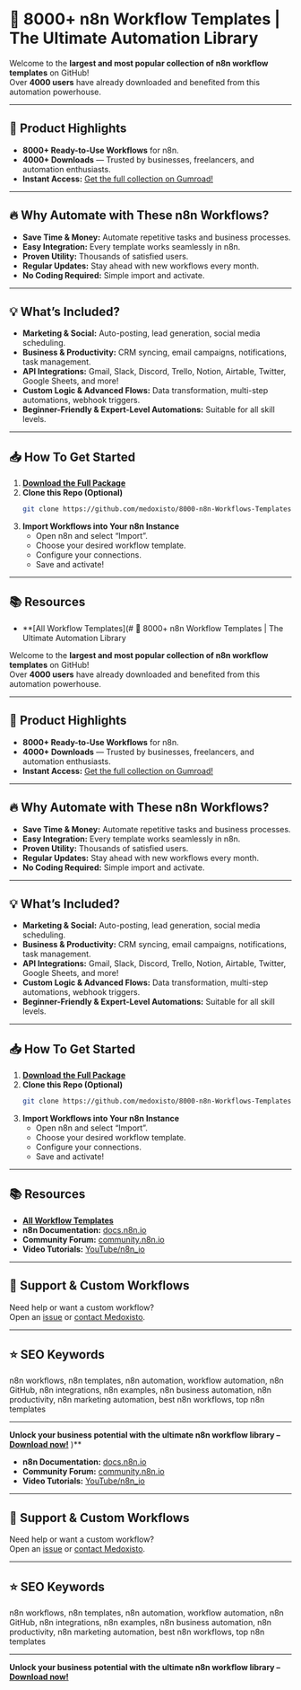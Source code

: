 # 🚀 8000+ n8n Workflow Templates | The Ultimate Automation Library

Welcome to the **largest and most popular collection of n8n workflow templates** on GitHub!  
Over **4000 users** have already downloaded and benefited from this automation powerhouse.

---

## 🌟 Product Highlights

- **8000+ Ready-to-Use Workflows** for n8n.
- **4000+ Downloads** — Trusted by businesses, freelancers, and automation enthusiasts.
- **Instant Access:** [Get the full collection on Gumroad!](https://n8nworkflows1.gumroad.com/l/8000n8nWorkflows)

---

## 🔥 Why Automate with These n8n Workflows?

- **Save Time & Money:** Automate repetitive tasks and business processes.
- **Easy Integration:** Every template works seamlessly in n8n.
- **Proven Utility:** Thousands of satisfied users.
- **Regular Updates:** Stay ahead with new workflows every month.
- **No Coding Required:** Simple import and activate.

---

## 💡 What’s Included?

- **Marketing & Social:** Auto-posting, lead generation, social media scheduling.
- **Business & Productivity:** CRM syncing, email campaigns, notifications, task management.
- **API Integrations:** Gmail, Slack, Discord, Trello, Notion, Airtable, Twitter, Google Sheets, and more!
- **Custom Logic & Advanced Flows:** Data transformation, multi-step automations, webhook triggers.
- **Beginner-Friendly & Expert-Level Automations:** Suitable for all skill levels.

---

## 📥 How To Get Started

1. **[Download the Full Package](https://n8nworkflows1.gumroad.com/l/8000n8nWorkflows)**
2. **Clone this Repo (Optional)**
   ```bash
   git clone https://github.com/medoxisto/8000-n8n-Workflows-Templates.git
   ```
3. **Import Workflows into Your n8n Instance**
   - Open n8n and select “Import”.
   - Choose your desired workflow template.
   - Configure your connections.
   - Save and activate!

---

## 📚 Resources

- **[All Workflow Templates](# 🚀 8000+ n8n Workflow Templates | The Ultimate Automation Library

Welcome to the **largest and most popular collection of n8n workflow templates** on GitHub!  
Over **4000 users** have already downloaded and benefited from this automation powerhouse.

---

## 🌟 Product Highlights

- **8000+ Ready-to-Use Workflows** for n8n.
- **4000+ Downloads** — Trusted by businesses, freelancers, and automation enthusiasts.
- **Instant Access:** [Get the full collection on Gumroad!](https://n8nworkflows1.gumroad.com/l/8000n8nWorkflows)

---

## 🔥 Why Automate with These n8n Workflows?

- **Save Time & Money:** Automate repetitive tasks and business processes.
- **Easy Integration:** Every template works seamlessly in n8n.
- **Proven Utility:** Thousands of satisfied users.
- **Regular Updates:** Stay ahead with new workflows every month.
- **No Coding Required:** Simple import and activate.

---

## 💡 What’s Included?

- **Marketing & Social:** Auto-posting, lead generation, social media scheduling.
- **Business & Productivity:** CRM syncing, email campaigns, notifications, task management.
- **API Integrations:** Gmail, Slack, Discord, Trello, Notion, Airtable, Twitter, Google Sheets, and more!
- **Custom Logic & Advanced Flows:** Data transformation, multi-step automations, webhook triggers.
- **Beginner-Friendly & Expert-Level Automations:** Suitable for all skill levels.

---

## 📥 How To Get Started

1. **[Download the Full Package](https://n8nworkflows1.gumroad.com/l/8000n8nWorkflows)**
2. **Clone this Repo (Optional)**
   ```bash
   git clone https://github.com/medoxisto/8000-n8n-Workflows-Templates.git
   ```
3. **Import Workflows into Your n8n Instance**
   - Open n8n and select “Import”.
   - Choose your desired workflow template.
   - Configure your connections.
   - Save and activate!

---

## 📚 Resources

- **[All Workflow Templates](https://barichati.gumroad.com/)**
- **n8n Documentation:** [docs.n8n.io](https://docs.n8n.io/)
- **Community Forum:** [community.n8n.io](https://community.n8n.io/)
- **Video Tutorials:** [YouTube/n8n_io](https://www.youtube.com/c/n8n_io)

---

## 💬 Support & Custom Workflows

Need help or want a custom workflow?  
Open an [issue](https://github.com/medoxisto/8000-n8n-Workflows-Templates/issues) or [contact Medoxisto](mailto:medoxisto@gmail.com).

---

## ⭐ SEO Keywords

n8n workflows, n8n templates, n8n automation, workflow automation, n8n GitHub, n8n integrations, n8n examples, n8n business automation, n8n productivity, n8n marketing automation, best n8n workflows, top n8n templates

---

**Unlock your business potential with the ultimate n8n workflow library – [Download now!](https://n8nworkflows1.gumroad.com/l/8000n8nWorkflows)**
)**
- **n8n Documentation:** [docs.n8n.io](https://docs.n8n.io/)
- **Community Forum:** [community.n8n.io](https://community.n8n.io/)
- **Video Tutorials:** [YouTube/n8n_io](https://www.youtube.com/c/n8n_io)

---

## 💬 Support & Custom Workflows

Need help or want a custom workflow?  
Open an [issue](https://github.com/medoxisto/8000-n8n-Workflows-Templates/issues) or [contact Medoxisto](mailto:medoxisto@gmail.com).

---

## ⭐ SEO Keywords

n8n workflows, n8n templates, n8n automation, workflow automation, n8n GitHub, n8n integrations, n8n examples, n8n business automation, n8n productivity, n8n marketing automation, best n8n workflows, top n8n templates

---

**Unlock your business potential with the ultimate n8n workflow library – [Download now!](https://n8nworkflows1.gumroad.com/l/8000n8nWorkflows)**
